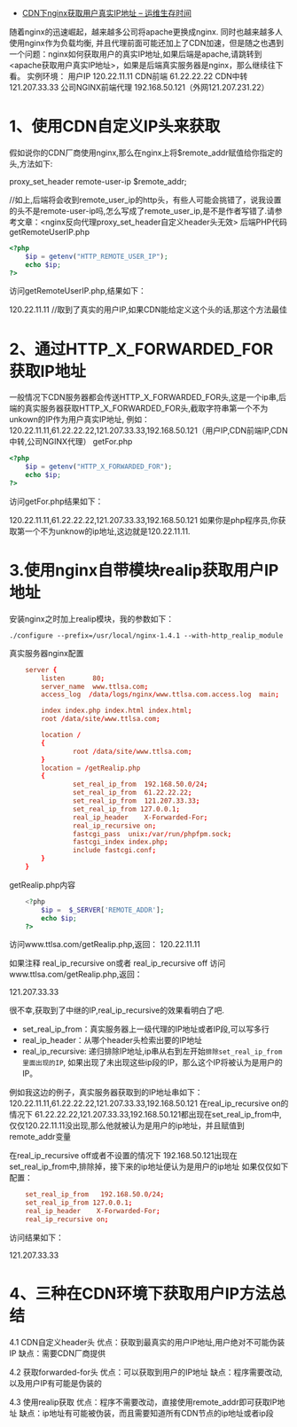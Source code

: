 * [CDN下nginx获取用户真实IP地址 – 运维生存时间 ](http://www.ttlsa.com/nginx/nginx-get-user-real-ip/)

随着nginx的迅速崛起，越来越多公司将apache更换成nginx. 同时也越来越多人使用nginx作为负载均衡, 并且代理前面可能还加上了CDN加速，但是随之也遇到一个问题：nginx如何获取用户的真实IP地址,如果后端是apache,请跳转到<apache获取用户真实IP地址>，如果是后端真实服务器是nginx，那么继续往下看。
实例环境：
用户IP 120.22.11.11
CDN前端 61.22.22.22
CDN中转 121.207.33.33
公司NGINX前端代理 192.168.50.121（外网121.207.231.22）

# 1、使用CDN自定义IP头来获取
假如说你的CDN厂商使用nginx,那么在nginx上将$remote_addr赋值给你指定的头,方法如下:

proxy_set_header remote-user-ip $remote_addr;

//如上,后端将会收到remote_user_ip的http头，有些人可能会挑错了，说我设置的头不是remote-user-ip吗,怎么写成了remote_user_ip,是不是作者写错了.请参考文章：<nginx反向代理proxy_set_header自定义header头无效>
后端PHP代码getRemoteUserIP.php

```php
<?php
    $ip = getenv("HTTP_REMOTE_USER_IP");
    echo $ip;    
?>
```

访问getRemoteUserIP.php,结果如下：

120.22.11.11 //取到了真实的用户IP,如果CDN能给定义这个头的话,那这个方法最佳

# 2、通过HTTP_X_FORWARDED_FOR获取IP地址
一般情况下CDN服务器都会传送HTTP_X_FORWARDED_FOR头,这是一个ip串,后端的真实服务器获取HTTP_X_FORWARDED_FOR头,截取字符串第一个不为unkown的IP作为用户真实IP地址, 例如：
120.22.11.11,61.22.22.22,121.207.33.33,192.168.50.121（用户IP,CDN前端IP,CDN中转,公司NGINX代理）
getFor.php
```php
<?php
    $ip = getenv("HTTP_X_FORWARDED_FOR");
    echo $ip;
?>
```
访问getFor.php结果如下：

120.22.11.11,61.22.22.22,121.207.33.33,192.168.50.121
如果你是php程序员,你获取第一个不为unknow的ip地址,这边就是120.22.11.11.

# 3.使用nginx自带模块realip获取用户IP地址
安装nginx之时加上realip模块，我的参数如下：

    ./configure --prefix=/usr/local/nginx-1.4.1 --with-http_realip_module
真实服务器nginx配置

```conf
    server {
        listen       80;
        server_name  www.ttlsa.com;
        access_log  /data/logs/nginx/www.ttlsa.com.access.log  main;

        index index.php index.html index.html;
        root /data/site/www.ttlsa.com;

        location /
        {
                root /data/site/www.ttlsa.com;
        }
        location = /getRealip.php
        {
                set_real_ip_from  192.168.50.0/24;
                set_real_ip_from  61.22.22.22;
                set_real_ip_from  121.207.33.33;
                set_real_ip_from 127.0.0.1;
                real_ip_header    X-Forwarded-For;
                real_ip_recursive on;
                fastcgi_pass  unix:/var/run/phpfpm.sock;
                fastcgi_index index.php;
                include fastcgi.conf;
        }
    }
```

getRealip.php内容
```php
    <?php
        $ip =  $_SERVER['REMOTE_ADDR'];
        echo $ip;    
    ?>
```
访问www.ttlsa.com/getRealip.php,返回：
120.22.11.11

如果注释 real_ip_recursive on或者 real_ip_recursive off
访问www.ttlsa.com/getRealip.php,返回：

121.207.33.33

很不幸,获取到了中继的IP,real_ip_recursive的效果看明白了吧.
* set_real_ip_from：真实服务器上一级代理的IP地址或者IP段,可以写多行
* real_ip_header：从哪个header头检索出要的IP地址
* real_ip_recursive: 递归排除IP地址,ip串从右到左开始`排除set_real_ip_from里面出现的IP`, 如果出现了未出现这些ip段的IP，那么这个IP将被认为是用户的IP。

例如我这边的例子，真实服务器获取到的IP地址串如下：
120.22.11.11,61.22.22.22,121.207.33.33,192.168.50.121
在real_ip_recursive on的情况下
61.22.22.22,121.207.33.33,192.168.50.121都出现在set_real_ip_from中,仅仅120.22.11.11没出现,那么他就被认为是用户的ip地址，并且赋值到remote_addr变量

在real_ip_recursive off或者不设置的情况下
192.168.50.121出现在set_real_ip_from中,排除掉，接下来的ip地址便认为是用户的ip地址
如果仅仅如下配置：
```conf
    set_real_ip_from   192.168.50.0/24;
    set_real_ip_from 127.0.0.1;
    real_ip_header    X-Forwarded-For;
    real_ip_recursive on;
```
访问结果如下：

   121.207.33.33

# 4、三种在CDN环境下获取用户IP方法总结

4.1 CDN自定义header头
优点：获取到最真实的用户IP地址,用户绝对不可能伪装IP
缺点：需要CDN厂商提供

4.2 获取forwarded-for头
优点：可以获取到用户的IP地址
缺点：程序需要改动,以及用户IP有可能是伪装的

4.3 使用realip获取
优点：程序不需要改动，直接使用remote_addr即可获取IP地址
缺点：ip地址有可能被伪装，而且需要知道所有CDN节点的ip地址或者ip段
 